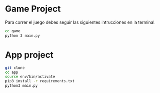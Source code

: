 # Game Project

Para correr el juego debes seguir las siguientes intrucciones en la terminal:
``` sh
cd game
python 3 main.py
```

# App project
``` sh
git clone
cd app
source env/bin/activate
pip3 install -r requirements.txt
python3 main.py
``` 
